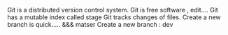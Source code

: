Git is a distributed version control system.
Git is free software , edit....
Git has a mutable index called stage
Git tracks changes of files.
Create a new branch is quick..... &&&  matser
Create a new branch : dev
